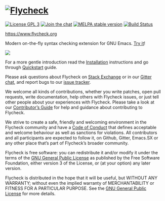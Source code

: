 # [![Flycheck][logo]](https://www.flycheck.org) #

[![License GPL 3](https://img.shields.io/github/license/flycheck/flycheck.svg)][COPYING]
[![Join the chat](https://img.shields.io/gitter/room/flycheck/flycheck.svg)](https://gitter.im/flycheck/flycheck)
[![MELPA stable version](http://stable.melpa.org/packages/flycheck-badge.svg)](https://stable.melpa.org/#/flycheck)
[![Build Status](https://img.shields.io/travis/flycheck/flycheck/master.svg)](https://travis-ci.org/flycheck/flycheck)

<https://www.flycheck.org>

Modern on-the-fly syntax checking extension for GNU Emacs.  [Try it][]!

![](https://raw.githubusercontent.com/flycheck/flycheck/master/doc/images/flycheck-annotated.png)

For a more gentle introduction read the [Installation][] instructions and go
through [Quickstart][] guide.

Please ask questions about Flycheck on [Stack Exchange][sx] or in our
[Gitter chat][gitter], and report bugs to our [issue tracker][].

We welcome all kinds of contributions, whether you write patches, open pull
requests, write documentation, help others with Flycheck issues, or just tell
other people about your experiences with Flycheck.  Please take a look at our
[Contributor’s Guide][contrib] for help and guidance about contributing to
Flycheck.

We strive to create a safe, friendly and welcoming environment in the Flycheck
community and have a [Code of Conduct][coc] that defines acceptable and welcome
behaviour as well as sanctions for violations.  All contributors and all
participants are expected to follow it, on Github, Gitter, Emacs.SX or any other
place that’s part of Flycheck’s broader community.

Flycheck is free software: you can redistribute it and/or modify it under the
terms of the [GNU General Public License][copying] as published by the Free
Software Foundation, either version 3 of the License, or (at your option) any
later version.

Flycheck is distributed in the hope that it will be useful, but WITHOUT ANY
WARRANTY; without even the implied warranty of MERCHANTABILITY or FITNESS FOR A
PARTICULAR PURPOSE.  See the [GNU General Public License][copying] for more
details.

[COPYING]: https://github.com/flycheck/flycheck/blob/master/COPYING
[manual]: https://www.flycheck.org/en/latest/index.html#the-user-guide
[logo]: https://raw.githubusercontent.com/flycheck/flycheck/master/doc/_static/logo.png
[try it]: https://www.flycheck.org/en/latest/#try-out
[Installation]: https://www.flycheck.org/en/latest/user/installation.html
[Quickstart]: https://www.flycheck.org/en/latest/user/quickstart.html
[sx]: https://emacs.stackexchange.com/questions/tagged/flycheck
[gitter]: https://gitter.im/flycheck/flycheck
[Issue Tracker]: https://github.com/flycheck/flycheck/issues
[contrib]: https://www.flycheck.org/en/latest/contributor/contributing.html
[coc]: https://www.flycheck.org/en/latest/community/conduct.html
